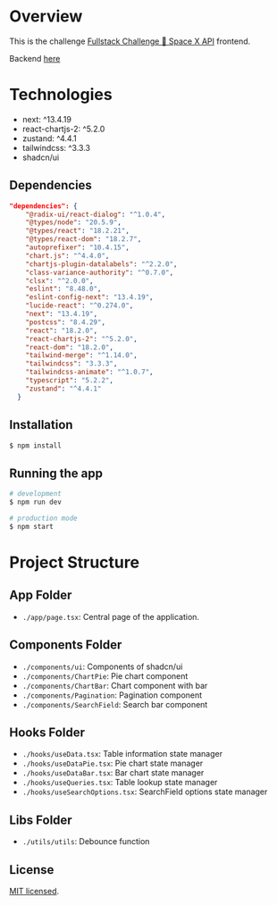 # Overview

This is the challenge [Fullstack Challenge 🏅 Space X API](./FullstackChallenge.md) frontend.

Backend [here](https://github.com/Nil-ton/Space-X-API)


# Technologies

- next: ^13.4.19
- react-chartjs-2: ^5.2.0
- zustand: ^4.4.1
- tailwindcss: ^3.3.3
- shadcn/ui

## Dependencies

```json
"dependencies": {
    "@radix-ui/react-dialog": "^1.0.4",
    "@types/node": "20.5.9",
    "@types/react": "18.2.21",
    "@types/react-dom": "18.2.7",
    "autoprefixer": "10.4.15",
    "chart.js": "^4.4.0",
    "chartjs-plugin-datalabels": "^2.2.0",
    "class-variance-authority": "^0.7.0",
    "clsx": "^2.0.0",
    "eslint": "8.48.0",
    "eslint-config-next": "13.4.19",
    "lucide-react": "^0.274.0",
    "next": "13.4.19",
    "postcss": "8.4.29",
    "react": "18.2.0",
    "react-chartjs-2": "^5.2.0",
    "react-dom": "18.2.0",
    "tailwind-merge": "^1.14.0",
    "tailwindcss": "3.3.3",
    "tailwindcss-animate": "^1.0.7",
    "typescript": "5.2.2",
    "zustand": "^4.4.1"
  }
```

## Installation

```bash
$ npm install
```

## Running the app

```bash
# development
$ npm run dev

# production mode
$ npm start
```

# Project Structure

## App Folder

- `./app/page.tsx`: Central page of the application.

## Components Folder

- `./components/ui`: Components of shadcn/ui
- `./components/ChartPie`: Pie chart component
- `./components/ChartBar`: Chart component with bar
- `./components/Pagination`: Pagination component
- `./components/SearchField`: Search bar component

## Hooks Folder

- `./hooks/useData.tsx`: Table information state manager
- `./hooks/useDataPie.tsx`: Pie chart state manager
- `./hooks/useDataBar.tsx`: Bar chart state manager
- `./hooks/useQueries.tsx`: Table lookup state manager
- `./hooks/useSearchOptions.tsx`: SearchField options state manager

## Libs Folder
- `./utils/utils`: Debounce function

## License

[MIT licensed](./LICENSE).
